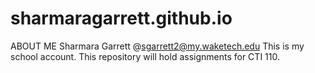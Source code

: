 # sharmaragarrett.github.io
ABOUT ME
Sharmara Garrett @sgarrett2@my.waketech.edu This is my school account. This repository will hold assignments for CTI 110.
